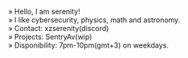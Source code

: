 » Hello, I am serenity!     
» I like cybersecurity, physics, math and astronomy.     
» Contact: xzserenity(discord)  
» Projects: SentryAv(wip)  
» Disponibility: 7pm-10pm(gmt+3) on weekdays.
